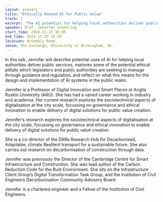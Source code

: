 ```yaml
---
layout: plenary
title: "Ethically Rooted AI for Public Value"
track: 3
excerpt: "The AI potential for helping local authorities deliver public services. Location: Assembly Room"
speaker: Prof. Jennifer Schooling
start_time: 2024-11-22 10:05
end_time: 2024-11-22 10:50
location: Assembly Room
venue: The Exchange, University of Birmingham, UK.
---
```


In this talk, Jennifer will describe potential uses of AI for helping local authorities 
deliver public services, explores some of the potential ethical pitfalls which legislators 
and public authorities are seeking to manage through guidance and regulation, and reflect 
on what this means for the design and implementation of AI systems in the public realm.

Jennifer is a Professor of Digital Innovation and Smart Places at Anglia Ruskin University 
(ARU). She has had a varied career working in industry and academia. Her current research 
explores the sociotechnical aspects of digitalisation at the city scale, focussing on 
governance and ethical innovation to enable delivery of digital solutions for public value 
creation.

Jennifer’s research explores the sociotechnical aspects of digitalisation at the city 
scale, focussing on governance and ethical innovation to enable delivery of digital 
solutions for public value creation.

She is a co-director of the DARe Research Hub for Decarbonised, Adaptable, climate Resilient 
transport for a sustainable future. She also carries out research on decarbonisation of 
construction through data.

Jennifer was previously the Director of the Cambridge Centre for Smart Infrastructure and 
Construction. She was lead author of the Carbon Reduction Code for the Built Environment. She 
sits on the Infrastructure Client Group’s Digital Transformation Task Group, and the Institution 
of Civil Engineers Decarbonisation Community Advisory Board.

Jennifer is a chartered engineer and a Fellow of the Institution of Civil Engineers.
